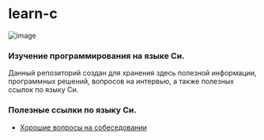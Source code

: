 # learn-c
![image](https://user-images.githubusercontent.com/57217014/192161759-650a8d2b-1735-44b7-8e8d-dabbe4c5d041.png)
### Изучение программирования на языке Си.
Данный репозиторий создан для хранения здесь полезной информации, программных решений, вопросов на интервью, а также полезных ссылок по языку Си.
### Полезные ссылки по языку Си.
- [Хорошие вопросы на собеседовании](https://www.tutorialspoint.com/cprogramming/index.htm)
